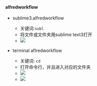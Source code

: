 #### alfredworkflow
* sublime3.alfredworkflow 
  * 关键词:`subl`
  * 将文件或文件夹用sublime text3打开
  * ![](https://img.alicdn.com/imgextra/i4/683489026/TB2T23xfFXXXXbeXpXXXXXXXXXX_!!683489026.png)

* terminal aflredworkflow
  * 关键词: `cd`
  * 打开命令行，并且进入对应的文件夹
  * ![](https://img.alicdn.com/imgextra/i2/683489026/TB2rPwZfFXXXXaLXXXXXXXXXXXX_!!683489026.png)
  * ![](https://img.alicdn.com/imgextra/i3/683489026/TB2mRmriXXXXXbZXXXXXXXXXXXX_!!683489026.png)
